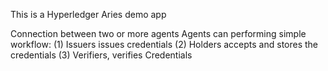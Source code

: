 This is a Hyperledger Aries demo app 

Connection between two or more agents
Agents can performing simple workflow: 
(1) Issuers issues credentials 
(2) Holders accepts and stores the credentials 
(3) Verifiers, verifies Credentials